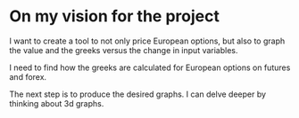 # On my vision for the project

I want to create a tool to not only price European options, but also to graph the value and the greeks versus the change in input variables. 

I need to find how the greeks are calculated for European options on futures and forex. 

The next step is to produce the desired graphs. I can delve deeper by thinking about 3d graphs.
